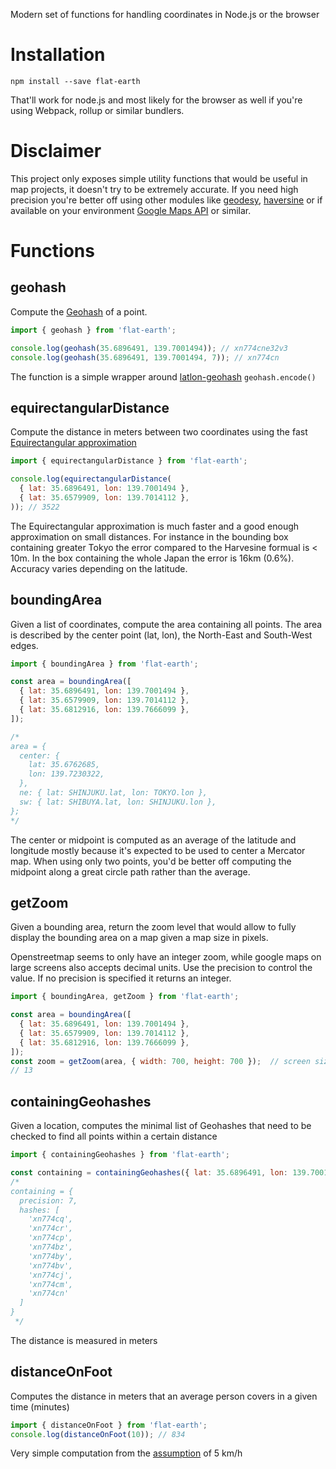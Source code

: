 Modern set of functions for handling coordinates in Node.js or the browser

# Installation

`npm install --save flat-earth`

That'll work for node.js and most likely for the browser as well if you're using Webpack, rollup or similar bundlers.

# Disclaimer

This project only exposes simple utility functions that would be useful in map projects, it doesn't try to be extremely accurate.
If you need high precision you're better off using other modules like [geodesy](https://github.com/chrisveness/geodesy), [haversine](https://github.com/njj/haversine) or if available on your environment [Google Maps API](https://developers.google.com/maps/documentation/javascript/reference/3.exp/) or similar.


# Functions

## geohash

Compute the [Geohash](https://en.wikipedia.org/wiki/Geohash) of a point.

```js
import { geohash } from 'flat-earth';

console.log(geohash(35.6896491, 139.7001494)); // xn774cne32v3
console.log(geohash(35.6896491, 139.7001494, 7)); // xn774cn
```

The function is a simple wrapper around [latlon-geohash](https://github.com/chrisveness/latlon-geohash) `geohash.encode()`

## equirectangularDistance

Compute the distance in meters between two coordinates using the fast [Equirectangular approximation](https://www.movable-type.co.uk/scripts/latlong.html#equirectangular)

```js
import { equirectangularDistance } from 'flat-earth';

console.log(equirectangularDistance(
  { lat: 35.6896491, lon: 139.7001494 },
  { lat: 35.6579909, lon: 139.7014112 },
)); // 3522
```

The Equirectangular approximation is much faster and a good enough approximation on small distances.
For instance in the bounding box containing greater Tokyo the error compared to the Harvesine formual is < 10m. In the box containing the whole Japan the error is 16km (0.6%).
Accuracy varies depending on the latitude.


## boundingArea

Given a list of coordinates, compute the area containing all points.
The area is described by the center point (lat, lon), the North-East and South-West edges.

```js
import { boundingArea } from 'flat-earth';

const area = boundingArea([
  { lat: 35.6896491, lon: 139.7001494 },
  { lat: 35.6579909, lon: 139.7014112 },
  { lat: 35.6812916, lon: 139.7666099 },
]);

/*
area = {
  center: {
    lat: 35.6762685,
    lon: 139.7230322,
  },
  ne: { lat: SHINJUKU.lat, lon: TOKYO.lon },
  sw: { lat: SHIBUYA.lat, lon: SHINJUKU.lon },
};
*/
```

The center or midpoint is computed as an average of the latitude and longitude mostly because it's expected to be used to center a Mercator map.
When using only two points, you'd be better off computing the midpoint along a great circle path rather than the average.


## getZoom

Given a bounding area, return the zoom level that would allow to fully display the bounding area on a map given a map size in pixels.

Openstreetmap seems to only have an integer zoom, while google maps on large screens also accepts decimal units. Use the precision to control the value. If no precision is specified it returns an integer.

```js
import { boundingArea, getZoom } from 'flat-earth';

const area = boundingArea([
  { lat: 35.6896491, lon: 139.7001494 },
  { lat: 35.6579909, lon: 139.7014112 },
  { lat: 35.6812916, lon: 139.7666099 },
]);
const zoom = getZoom(area, { width: 700, height: 700 });  // screen size in pixel
// 13
```

## containingGeohashes

Given a location, computes the minimal list of Geohashes that need to be checked to find all points within a certain distance

```js
import { containingGeohashes } from 'flat-earth';

const containing = containingGeohashes({ lat: 35.6896491, lon: 139.7001494 }, 100);
/*
containing = {
  precision: 7,
  hashes: [
    'xn774cq',
    'xn774cr',
    'xn774cp',
    'xn774bz',
    'xn774by',
    'xn774bv',
    'xn774cj',
    'xn774cm',
    'xn774cn'
  ]
}
 */
```

The distance is measured in meters

## distanceOnFoot

Computes the distance in meters that an average person covers in a given time (minutes)

```js
import { distanceOnFoot } from 'flat-earth';
console.log(distanceOnFoot(10)); // 834
```

Very simple computation from the [assumption](https://en.wikipedia.org/wiki/Walking) of 5 km/h

